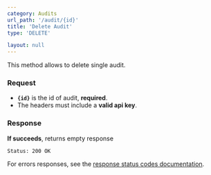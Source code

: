 ```yaml
---
category: Audits
url_path: '/audit/{id}'
title: 'Delete Audit'
type: 'DELETE'

layout: null
---
```


This method allows to delete single audit.

### Request

* **`{id}`** is the id of audit, **required**.
* The headers must include a **valid api key**.

### Response

**If succeeds**, returns empty response

```Status: 200 OK```


For errors responses, see the [response status codes documentation](#/response-status-codes).
